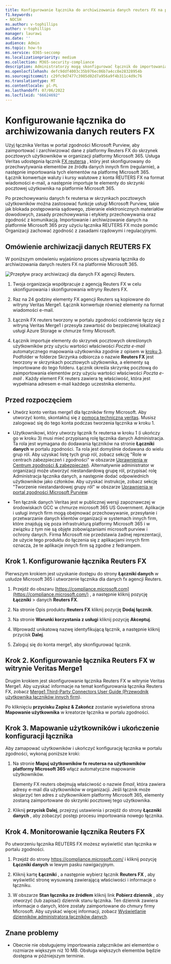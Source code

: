 ```yaml
---
title: Konfigurowanie łącznika do archiwizowania danych reuters FX na platformie Microsoft 365
f1.keywords:
- NOCSH
ms.author: v-tophillips
author: v-tophillips
manager: laurawi
ms.date: ''
audience: Admin
ms.topic: how-to
ms.service: O365-seccomp
ms.localizationpriority: medium
ms.collection: M365-security-compliance
description: Administratorzy mogą skonfigurować łącznik do importowania i archiwizowania danych reuters FX z usługi Veritas na platformę Microsoft 365. Ten łącznik umożliwia archiwizowanie danych ze źródeł danych innych firm na platformie Microsoft 365. Po zarchiwizowania tych danych można zarządzać danymi innych firm za pomocą funkcji zgodności, takich jak blokada prawna, wyszukiwanie zawartości i zasady przechowywania.
ms.openlocfilehash: defc9ddf4003c35b976ec06b7a4cc8e28328954b
ms.sourcegitcommit: c29fc9d7477c3985d02d7a956a9f4b311c4d9c76
ms.translationtype: MT
ms.contentlocale: pl-PL
ms.lasthandoff: 07/06/2022
ms.locfileid: "66624692"
---
```

# <a name="set-up-a-connector-to-archive-reuters-fx-data"></a>Konfigurowanie łącznika do archiwizowania danych reuters FX

Użyj łącznika Veritas w portal zgodności Microsoft Purview, aby zaimportować i zarchiwizować dane z platformy Reuters FX do skrzynek pocztowych użytkowników w organizacji platformy Microsoft 365. Usługa Veritas udostępnia łącznik [FX reutersa](https://globanet.com/reuters-fx/) , który jest skonfigurowany do przechwytywania elementów ze źródła danych innych firm (regularnie), a następnie importowania tych elementów na platformę Microsoft 365. Łącznik konwertuje waluty i kursy walutowe z konta REUTERS FX na format wiadomości e-mail, a następnie importuje te elementy do skrzynki pocztowej użytkownika na platformie Microsoft 365.

Po przechowywaniu danych fx reutersa w skrzynkach pocztowych użytkowników można zastosować funkcje usługi Microsoft Purview, takie jak blokada postępowania sądowego, zbieranie elektronicznych materiałów dowodowych, zasady przechowywania i etykiety przechowywania oraz zgodność z komunikacją. Importowanie i archiwizowanie danych na platformie Microsoft 365 przy użyciu łącznika REUTERS FX może pomóc Organizacji zachować zgodność z zasadami rządowymi i regulacyjnymi.

## <a name="overview-of-archiving-reuters-fx-data"></a>Omówienie archiwizacji danych REUTERS FX

W poniższym omówieniu wyjaśniono proces używania łącznika do archiwizowania danych reuters FX na platformie Microsoft 365.

![Przepływ pracy archiwizacji dla danych FX agencji Reuters.](../media/ReutersFXConnectorWorkflow.png)

1. Twoja organizacja współpracuje z agencją Reuters FX w celu skonfigurowania i skonfigurowania witryny Reuters FX.

2. Raz na 24 godziny elementy FX agencji Reuters są kopiowane do witryny Veritas Merge1. Łącznik konwertuje również elementy na format wiadomości e-mail.

3. Łącznik FX reuters tworzony w portalu zgodności codziennie łączy się z witryną Veritas Merge1 i przesyła zawartość do bezpiecznej lokalizacji usługi Azure Storage w chmurze firmy Microsoft.

4. Łącznik importuje elementy do skrzynek pocztowych określonych użytkowników przy użyciu wartości właściwości *Poczta e-mail* automatycznego mapowania użytkownika zgodnie z opisem w [kroku 3](#step-3-map-users-and-complete-the-connector-setup). Podfolder w folderze Skrzynka odbiorcza o nazwie **Reuters FX** jest tworzony w skrzynkach pocztowych użytkownika, a elementy są importowane do tego folderu. Łącznik określa skrzynkę pocztową do zaimportowania elementów przy użyciu wartości właściwości *Poczta e-mail* . Każdy element FX reuters zawiera tę właściwość, która jest wypełniana adresem e-mail każdego uczestnika elementu.

## <a name="before-you-begin"></a>Przed rozpoczęciem

- Utwórz konto veritas merge1 dla łączników firmy Microsoft. Aby utworzyć konto, skontaktuj się z [pomocą techniczną veritas](https://globanet.com/contact-us). Musisz zalogować się do tego konta podczas tworzenia łącznika w kroku 1.

- Użytkownikowi, który utworzy łącznik fx reutersa w kroku 1 (i ukończy go w kroku 3) musi mieć przypisaną rolę łącznika danych Administracja. Ta rola jest wymagana do dodawania łączników na stronie **Łączniki danych** w portalu zgodności. Ta rola jest domyślnie dodawana do wielu grup ról. Aby uzyskać listę tych grup ról, zobacz sekcję "Role w centrach zabezpieczeń i zgodności" w obszarze [Uprawnienia w Centrum zgodności & zabezpieczeń](../security/office-365-security/permissions-in-the-security-and-compliance-center.md#roles-in-the-security--compliance-center). Alternatywnie administrator w organizacji może utworzyć niestandardową grupę ról, przypisać rolę Administracja łącznika danych, a następnie dodać odpowiednich użytkowników jako członków. Aby uzyskać instrukcje, zobacz sekcję "Tworzenie niestandardowej grupy ról" w obszarze [Uprawnienia w portal zgodności Microsoft Purview](microsoft-365-compliance-center-permissions.md#create-a-custom-role-group).

- Ten łącznik danych Veritas jest w publicznej wersji zapoznawczej w środowiskach GCC w chmurze microsoft 365 US Government. Aplikacje i usługi innych firm mogą obejmować przechowywanie, przesyłanie i przetwarzanie danych klientów organizacji w systemach innych firm, które znajdują się poza infrastrukturą platformy Microsoft 365 i w związku z tym nie są objęte zobowiązaniami microsoft purview i ochrony danych. Firma Microsoft nie przedstawia żadnej reprezentacji, że użycie tego produktu do łączenia się z aplikacjami innych firm oznacza, że te aplikacje innych firm są zgodne z fedrampem.

## <a name="step-1-set-up-the-reuters-fx-connector"></a>Krok 1. Konfigurowanie łącznika Reuters FX

Pierwszym krokiem jest uzyskanie dostępu do strony **Łączniki danych** w usłudze Microsoft 365 i utworzenie łącznika dla danych fx agencji Reuters.

1. Przejdź do obszaru [https://compliance.microsoft.com](https://compliance.microsoft.com/) , a następnie kliknij pozycję **Łączniki** >  danych **Reuters FX**.

2. Na stronie Opis produktu **Reuters FX** kliknij pozycję **Dodaj łącznik**.

3. Na stronie **Warunki korzystania z usługi** kliknij pozycję **Akceptuj**.

4. Wprowadź unikatową nazwę identyfikującą łącznik, a następnie kliknij przycisk **Dalej**.

5. Zaloguj się do konta merge1, aby skonfigurować łącznik.

## <a name="step-2-configure-the-reuters-fx-connector-on-the-veritas-merge1-site"></a>Krok 2. Konfigurowanie łącznika Reuters FX w witrynie Veritas Merge1

Drugim krokiem jest skonfigurowanie łącznika Reuters FX w witrynie Veritas Merge1. Aby uzyskać informacje na temat konfigurowania łącznika Reuters FX, zobacz [Merge1 Third-Party Connectors User Guide (Przewodnik użytkownika łączników innych firm](https://docs.ms.merge1.globanetportal.com/Merge1%20Third-Party%20Connectors%20Reuters%20FX%20User%20Guide%20.pdf)).

Po kliknięciu **przycisku Zapisz & Zakończ** zostanie wyświetlona strona **Mapowanie użytkownika** w kreatorze łącznika w portalu zgodności.

## <a name="step-3-map-users-and-complete-the-connector-setup"></a>Krok 3. Mapowanie użytkowników i ukończenie konfiguracji łącznika

Aby zamapować użytkowników i ukończyć konfigurację łącznika w portalu zgodności, wykonaj poniższe kroki:

1. Na stronie **Mapuj użytkowników fx reutersa na użytkowników platformy Microsoft 365** włącz automatyczne mapowanie użytkowników.

   Elementy FX reuters obejmują właściwość o nazwie *Email*, która zawiera adresy e-mail dla użytkowników w organizacji. Jeśli łącznik może skojarzyć ten adres z użytkownikiem platformy Microsoft 365, elementy zostaną zaimportowane do skrzynki pocztowej tego użytkownika.

2. Kliknij **przycisk Dalej**, przejrzyj ustawienia i przejdź do strony **Łączniki danych** , aby zobaczyć postęp procesu importowania nowego łącznika.

## <a name="step-4-monitor-the-reuters-fx-connector"></a>Krok 4. Monitorowanie łącznika Reuters FX

Po utworzeniu łącznika REUTERS FX możesz wyświetlić stan łącznika w portalu zgodności.

1. Przejdź do strony <https://compliance.microsoft.com/> i kliknij pozycję **Łączniki danych** w lewym pasku nawigacyjnym.

2. Kliknij kartę **Łączniki** , a następnie wybierz łącznik **Reuters FX** , aby wyświetlić stronę wysuwaną zawierającą właściwości i informacje o łączniku.

3. W obszarze **Stan łącznika ze źródłem** kliknij link **Pobierz dziennik** , aby otworzyć (lub zapisać) dziennik stanu łącznika. Ten dziennik zawiera informacje o danych, które zostały zaimportowane do chmury firmy Microsoft. Aby uzyskać więcej informacji, zobacz [Wyświetlanie dzienników administratora łączników danych](data-connector-admin-logs.md).

## <a name="known-issues"></a>Znane problemy

- Obecnie nie obsługujemy importowania załączników ani elementów o rozmiarze większym niż 10 MB. Obsługa większych elementów będzie dostępna w późniejszym terminie.